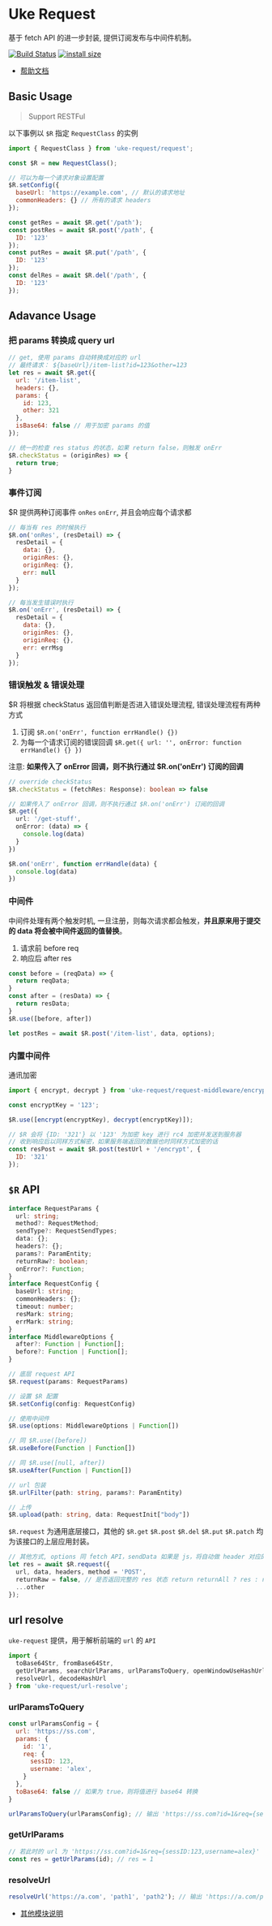 # Uke Request

基于 fetch API 的进一步封装, 提供订阅发布与中间件机制。

[![Build Status](https://travis-ci.com/SANGET/uke-request.svg?branch=master)](https://travis-ci.com/SANGET/uke-request)
[![install size](https://packagephobia.now.sh/badge?p=uke-request)](https://packagephobia.now.sh/result?p=uke-request)

- [帮助文档](https://request.ukelli.com/)

## Basic Usage

> Support RESTFul

以下事例以 `$R` 指定 `RequestClass` 的实例

```js
import { RequestClass } from 'uke-request/request';

const $R = new RequestClass();

// 可以为每一个请求对象设置配置
$R.setConfig({
  baseUrl: 'https://example.com', // 默认的请求地址
  commonHeaders: {} // 所有的请求 headers
});

const getRes = await $R.get('/path');
const postRes = await $R.post('/path', {
  ID: '123'
});
const putRes = await $R.put('/path', {
  ID: '123'
});
const delRes = await $R.del('/path', {
  ID: '123'
});
```

## Adavance Usage

### 把 params 转换成 query url

```js
// get, 使用 params 自动转换成对应的 url
// 最终请求： ${baseUrl}/item-list?id=123&other=123
let res = await $R.get({
  url: '/item-list',
  headers: {},
  params: {
    id: 123,
    other: 321
  },
  isBase64: false // 用于加密 params 的值
});

// 统一的检查 res status 的状态，如果 return false，则触发 onErr
$R.checkStatus = (originRes) => {
  return true;
}
```

### 事件订阅

$R 提供两种订阅事件 `onRes` `onErr`, 并且会响应每个请求都

```js
// 每当有 res 的时候执行
$R.on('onRes', (resDetail) => {
  resDetail = {
    data: {},
    originRes: {},
    originReq: {},
    err: null
  }
});

// 每当发生错误时执行
$R.on('onErr', (resDetail) => {
  resDetail = {
    data: {},
    originRes: {},
    originReq: {},
    err: errMsg
  }
});
```

### 错误触发 & 错误处理

$R 将根据 checkStatus 返回值判断是否进入错误处理流程, 错误处理流程有两种方式

1. 订阅 `$R.on('onErr', function errHandle() {})`
2. 为每一个请求订阅的错误回调 `$R.get({ url: '', onError: function errHandle() {} })`

注意: __如果传入了 onError 回调，则不执行通过 $R.on('onErr') 订阅的回调__

```ts
// override checkStatus
$R.checkStatus = (fetchRes: Response): boolean => false

// 如果传入了 onError 回调，则不执行通过 $R.on('onErr') 订阅的回调
$R.get({
  url: '/get-stuff',
  onError: (data) => {
    console.log(data)
  }
})

$R.on('onErr', function errHandle(data) {
  console.log(data)
})
```

### 中间件

中间件处理有两个触发时机, 一旦注册，则每次请求都会触发，__并且原来用于提交的 data 将会被中间件返回的值替换__。

1. 请求前 before req
2. 响应后 after res

```js
const before = (reqData) => {
  return reqData;
}
const after = (resData) => {
  return resData;
}
$R.use([before, after])

let postRes = await $R.post('/item-list', data, options);
```

### 内置中间件

通讯加密

```js
import { encrypt, decrypt } from 'uke-request/request-middleware/encrypt-helper';

const encryptKey = '123';

$R.use([encrypt(encryptKey), decrypt(encryptKey)]);

// $R 会将 {ID: '321'} 以 '123' 为加密 key 进行 rc4 加密并发送到服务器
// 收到响应后以同样方式解密，如果服务端返回的数据也时同样方式加密的话
const resPost = await $R.post(testUrl + '/encrypt', {
  ID: '321'
});
```

## `$R` API

```ts
interface RequestParams {
  url: string;
  method?: RequestMethod;
  sendType?: RequestSendTypes;
  data: {};
  headers?: {};
  params?: ParamEntity;
  returnRaw?: boolean;
  onError?: Function;
}
interface RequestConfig {
  baseUrl: string;
  commonHeaders: {};
  timeout: number;
  resMark: string;
  errMark: string;
}
interface MiddlewareOptions {
  after?: Function | Function[];
  before?: Function | Function[];
}

// 底层 request API
$R.request(params: RequestParams)

// 设置 $R 配置
$R.setConfig(config: RequestConfig)

// 使用中间件
$R.use(options: MiddlewareOptions | Function[])

// 同 $R.use([before])
$R.useBefore(Function | Function[])

// 同 $R.use([null, after])
$R.useAfter(Function | Function[])

// url 包装
$R.urlFilter(path: string, params?: ParamEntity)

// 上传
$R.upload(path: string, data: RequestInit["body"])
```

`$R.request` 为通用底层接口，其他的 `$R.get` `$R.post` `$R.del` `$R.put` `$R.patch` 均为该接口的上层应用封装。

```js
// 其他方式, options 同 fetch API，sendData 如果是 js，将自动做 header 对应的转换
let res = await $R.request({
  url, data, headers, method = 'POST',
  returnRaw = false, // 是否返回完整的 res 状态 return returnAll ? res : res.data
  ...other
});
```

## url resolve

`uke-request` 提供，用于解析前端的 `url` 的 `API`

```js
import {
  toBase64Str, fromBase64Str,
  getUrlParams, searchUrlParams, urlParamsToQuery, openWindowUseHashUrl,
  resolveUrl, decodeHashUrl
} from 'uke-request/url-resolve';
```

### urlParamsToQuery

```js
const urlParamsConfig = {
  url: 'https://ss.com',
  params: {
    id: '1',
    req: {
      sessID: 123,
      username: 'alex',
    }
  },
  toBase64: false // 如果为 true，则将值进行 base64 转换
}

urlParamsToQuery(urlParamsConfig); // 输出 'https://ss.com?id=1&req={sessID:123,username=alex}'
```

### getUrlParams

```js
// 若此时的 url 为 'https://ss.com?id=1&req={sessID:123,username=alex}'
const res = getUrlParams(id); // res = 1
```

### resolveUrl

```js
resolveUrl('https://a.com', 'path1', 'path2'); // 输出 'https://a.com/path1/path2'
```

- [其他模块说明](./docs/other-desc.md)
